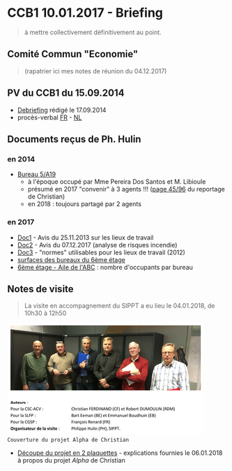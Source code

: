 # CCB1 10.01.2017 - Briefing

> à mettre collectivement définitivement au point.

## Comité Commun "Economie"

> (rapatrier ici mes notes de réunion du 04.12.2017)

## PV du CCB1 du 15.09.2014

* [Debriefing](CCB1_20140915_Debriefing.pdf) rédigé le 17.09.2014
* procès-verbal [FR](PV_CCB1_20140915_FR.pdf) - [NL](PV_CCB1_20140915_NL.pdf)


## Documents reçus de Ph. Hulin

### en 2014

* [Bureau 5/A19](5A19_avis_2014.pdf)
    * à l'époque occupé par Mme Pereira Dos Santos et M. Libioule
    * présumé en 2017 "convenir" à 3 agents !!! ([page 45/96](p45.pdf) du reportage de Christian)
    * en 2018 : toujours partagé par 2 agents

### en 2017

* [Doc1](Doc1.pdf) - Avis du 25.11.2013 sur les lieux de travail
* [Doc2](Doc2.pdf) - Avis du 07.12.2017 (analyse de risques incendie)
* [Doc3](Doc3.pdf) - "normes" utilisables pour les lieux de travail (2012)
* [surfaces des bureaux du 6ème étage](Atrium_Et6_superficies.pdf)
* [6ème étage - Aile de l'ABC](ABC_nombre_occupants.pdf) : nombre d'occupants par bureau

## Notes de visite

> La visite en accompagnement du SIPPT a eu lieu le 04.01.2018, de 10h30 à 12h50

![](Participants_visite.png)  
`Couverture du projet Alpha de Christian`

* [Découpe du projet en 2 plaquettes](Mail_20180106.pdf) - explications fournies le 06.01.2018 à propos du projet *Alpha* de Christian
